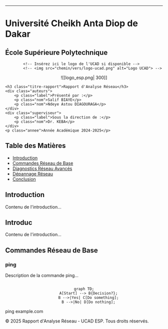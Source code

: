 



---


<div class="rapport-container">

<div class="page-de-garde">
    <h1 class="universite">Université Cheikh Anta Diop de Dakar</h1>
    <h2 class="ecole">École Supérieure Polytechnique</h2>
    
            <!-- Insérez ici le logo de l'UCAD si disponible -->
            <!-- <img src="chemin/vers/logo-ucad.png" alt="Logo UCAD"> -->
<div align="center">

![[logo_esp.png| 300]]

</div>
        
    <h3 class="titre-rapport">Rapport d'Analyse Réseau</h3>
    <div class="auteurs">
        <p class="label">Présenté par :</p>
        <p class="nom">Salif BIAYE</p>
        <p class="nom">Ndeye Astou DIAGOURAGA</p>
    </div>
    <div class="superviseur">
        <p class="label">Sous la direction de :</p>
        <p class="nom">Dr. KEBA</p>
    </div>
    <p class="annee">Année Académique 2024-2025</p>
</div>

<nav class="table-des-matieres">
    <h2>Table des Matières</h2>
    <ul>
        <li><a href="#introduction">Introduction</a></li>
        <li><a href="#commandes-reseau">Commandes Réseau de Base</a></li>
        <li><a href="#diagnostics-avances">Diagnostics Réseau Avancés</a></li>
        <li><a href="#depannage">Dépannage Réseau</a></li>
        <li><a href="#conclusion">Conclusion</a></li>
    </ul>
</nav>

<main>
    <div id="introduction" class="section-rapport">
        <h2>Introduction</h2>
        <p>Contenu de l'introduction...</p>
    </div>
	<div id="introduc" class="section-rapport">
        <h2>Introduc</h2>
        <p>Contenu de l'introduction...</p>
    </div>
    <div id="commandes-reseau" class="section-rapport">
        <h2>Commandes Réseau de Base</h2>
        <div class="bloc-contenu">
            <h3>ping</h3>
            <p>Description de la commande ping...</p>
	<div class="diagramme-mermaid mermaid " align="center">

```mermaid

graph TD;
    A[Start] --> B{Decision?};
    B -->|Yes| C[Do something];
    B -->|No| D[Do nothing];

```


</div>
            <div class="bloc-code">
                ping example.com
            </div>
        </div>
    </div>


</main>

<footer class="pied-de-page">
    <p>© 2025 Rapport d'Analyse Réseau - UCAD ESP. Tous droits réservés.</p>
</footer>

</div>




